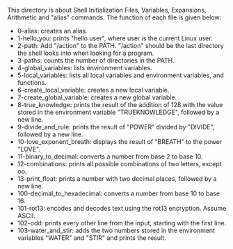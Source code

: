 This directory is about Shell Initialization Files, Variables, Expansions, Arithmetic and "alias" commands.
The function of each file is given below: 

- 0-alias: creates an alias.
- 1-hello_you: prints "hello user", where user is the current Linux user.
- 2-path: Add "/action" to the PATH. "/action" should be the last directory the shell looks into when looking for a program. 
- 3-paths: counts the number of directories in the PATH.
- 4-global_variables: lists environment variables.
- 5-local_variables: lists all local variables and environment variables, and functions.
- 6-create_local_variable: creates a new local variable.
- 7-create_global_variable: creates a new global variable.
- 8-true_knowledge: prints the result of the addition of 128 with the value stored in the environment variable "TRUEKNOWLEDGE", followed by a new line.
- 9-divide_and_rule: prints the result of "POWER" divided by "DIVIDE", followed by a new line.
- 10-love_exponent_breath: displays the result of "BREATH" to the power "LOVE".
- 11-binary_to_decimal: converts a number from base 2 to base 10.
- 12-combinations: prints all possible combinations of two letters, except oo.
- 13-print_float: prints a number with two decimal places, followed by a new line.
- 100-decimal_to_hexadecimal: converts a number from base 10 to base 16. 
- 101-rot13: encodes and decodes text using the rot13 encryption. Assume ASCII. 
- 102-odd: prints every other line from the input, starting with the first line.
- 103-water_and_stir:  adds the two numbers stored in the environment variables "WATER" and "STIR" and prints the result.

